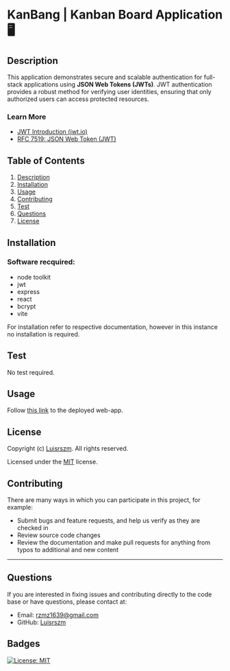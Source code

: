 # KanBang | Kanban Board Application 🖥️

## Description

This application demonstrates secure and scalable authentication for full-stack applications using **JSON Web Tokens (JWTs)**. JWT authentication provides a robust method for verifying user identities, ensuring that only authorized users can access protected resources.

### Learn More

- [JWT Introduction (jwt.io)](https://jwt.io/introduction)
- [RFC 7519: JSON Web Token (JWT)](https://tools.ietf.org/html/rfc7)

## Table of Contents

1. [Description](#description)
2. [Installation](#installation)
3. [Usage](#usage)
4. [Contributing](#contributing)
6. [Test](#test)
7. [Questions](#questions)
8. [License](#license)

## Installation

### Software recquired:
- node toolkit
- jwt
- express
- react
- bcrypt
- vite


For installation refer to respective documentation, however in this instance no installation is required.

## Test

No test required.

## Usage

Follow [this link](#) to the deployed web-app.

## License

Copyright (c) [Luisrszm](https://github.com/Luisrszm). All rights reserved.

Licensed under the [MIT](https://choosealicense.com/licenses/mit/) license.

## Contributing

There are many ways in which you can participate in this project, for example:

- Submit bugs and feature requests, and help us verify as they are checked in
- Review source code changes
- Review the documentation and make pull requests for anything from typos to additional and new content

---

## Questions

If you are interested in fixing issues and contributing directly to the code base or have questions, please contact at:
- Email: rzmz1639@gmail.com
- GitHub: [Luisrszm](https://github.com/Luisrszm)

## Badges

[![License: MIT](https://img.shields.io/badge/License-MIT-yellow.svg)](https://opensource.org/licenses/MIT)

